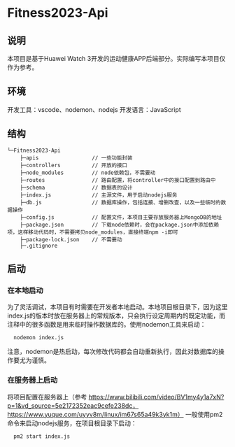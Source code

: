# Fitness2023-Api

## 说明
本项目是基于Huawei Watch 3开发的运动健康APP后端部分。实际编写本项目仅作为参考。

## 环境
开发工具：vscode、nodemon、nodejs
开发语言：JavaScript

## 结构
```
└─Fitness2023-Api
    ├─apis                 // 一些功能封装
    ├─controllers          // 开放的接口
    ├─node_modules         // node依赖包，不需要动
    ├─routes               // 路由配置，将controller中的接口配置到路由中
    ├─schema               // 数据表的设计
    ├─index.js             // 主源文件，用于启动nodejs服务
    ├─db.js                // 数据库操作，包括连接、增删改查，以及一些临时的数据操作
    ├─config.js            // 配置文件，本项目主要存放服务器上MongoDB的地址
    ├─package.json         // 下载node依赖时，会在package.json中添加依赖项，这样移动代码时，不需要拷贝node_modules，直接终端npm -i即可
    ├─package-lock.json    // 不需要动
    ├─.gitignore
```

## 启动
### 在本地启动
为了灵活调试，本项目有时需要在开发者本地启动。本地项目根目录下，因为这里index.js的版本时放在服务器上的常规版本，只会执行设定周期内的既定功能，而注释中的很多函数是用来临时操作数据库的。使用nodemon工具来启动：
```
  nodemon index.js
```
注意，nodemon是热启动，每次修改代码都会自动重新执行，因此对数据库的操作要尤为谨慎。

### 在服务器上启动
将项目配置在服务器上（参考 https://www.bilibili.com/video/BV1my4y1a7xN?p=1&vd_source=5e2172352eac9cefe238dc，https://www.yuque.com/uyyv8m/linux/im67s65a49k3yk1m）
一般使用pm2命令来启动nodejs服务，在项目根目录下启动：
```
  pm2 start index.js
```
